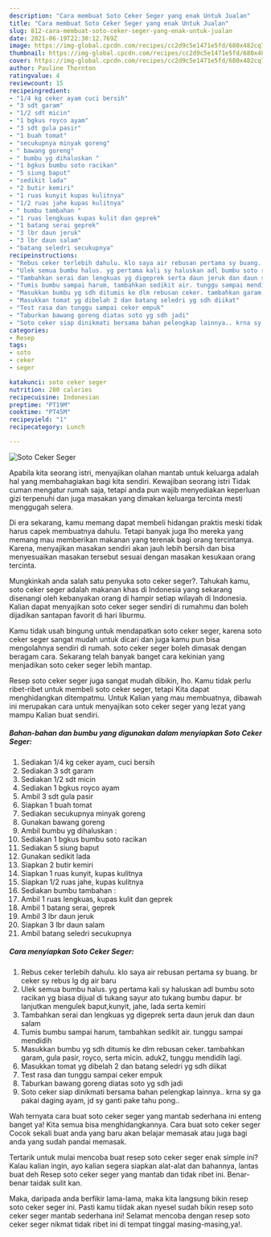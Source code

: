 ```yaml
---
description: "Cara membuat Soto Ceker Seger yang enak Untuk Jualan"
title: "Cara membuat Soto Ceker Seger yang enak Untuk Jualan"
slug: 812-cara-membuat-soto-ceker-seger-yang-enak-untuk-jualan
date: 2021-06-19T22:30:12.769Z
image: https://img-global.cpcdn.com/recipes/cc2d9c5e1471e5fd/680x482cq70/soto-ceker-seger-foto-resep-utama.jpg
thumbnail: https://img-global.cpcdn.com/recipes/cc2d9c5e1471e5fd/680x482cq70/soto-ceker-seger-foto-resep-utama.jpg
cover: https://img-global.cpcdn.com/recipes/cc2d9c5e1471e5fd/680x482cq70/soto-ceker-seger-foto-resep-utama.jpg
author: Pauline Thornton
ratingvalue: 4
reviewcount: 15
recipeingredient:
- "1/4 kg ceker ayam cuci bersih"
- "3 sdt garam"
- "1/2 sdt micin"
- "1 bgkus royco ayam"
- "3 sdt gula pasir"
- "1 buah tomat"
- "secukupnya minyak goreng"
- " bawang goreng"
- " bumbu yg dihaluskan "
- "1 bgkus bumbu soto racikan"
- "5 siung baput"
- "sedikit lada"
- "2 butir kemiri"
- "1 ruas kunyit kupas kulitnya"
- "1/2 ruas jahe kupas kulitnya"
- " bumbu tambahan "
- "1 ruas lengkuas kupas kulit dan geprek"
- "1 batang serai geprek"
- "3 lbr daun jeruk"
- "3 lbr daun salam"
- "batang seledri secukupnya"
recipeinstructions:
- "Rebus ceker terlebih dahulu. klo saya air rebusan pertama sy buang. br ceker sy rebus lg dg air baru"
- "Ulek semua bumbu halus. yg pertama kali sy haluskan adl bumbu soto racikan yg biasa dijual di tukang sayur ato tukang bumbu dapur. br lanjutkan mengulek baput,kunyit, jahe, lada serta kemiri"
- "Tambahkan serai dan lengkuas yg digeprek serta daun jeruk dan daun salam"
- "Tumis bumbu sampai harum, tambahkan sedikit air. tunggu sampai mendidih"
- "Masukkan bumbu yg sdh ditumis ke dlm rebusan ceker. tambahkan garam, gula pasir, royco, serta micin. aduk2, tunggu mendidih lagi."
- "Masukkan tomat yg dibelah 2 dan batang seledri yg sdh diikat"
- "Test rasa dan tunggu sampai ceker empuk"
- "Taburkan bawang goreng diatas soto yg sdh jadi"
- "Soto ceker siap dinikmati bersama bahan pelengkap lainnya.. krna sy ga pakai daging ayam, jd sy ganti pake tahu pong.."
categories:
- Resep
tags:
- soto
- ceker
- seger

katakunci: soto ceker seger 
nutrition: 280 calories
recipecuisine: Indonesian
preptime: "PT19M"
cooktime: "PT45M"
recipeyield: "1"
recipecategory: Lunch

---
```



![Soto Ceker Seger](https://img-global.cpcdn.com/recipes/cc2d9c5e1471e5fd/680x482cq70/soto-ceker-seger-foto-resep-utama.jpg)

Apabila kita seorang istri, menyajikan olahan mantab untuk keluarga adalah hal yang membahagiakan bagi kita sendiri. Kewajiban seorang istri Tidak cuman mengatur rumah saja, tetapi anda pun wajib menyediakan keperluan gizi terpenuhi dan juga masakan yang dimakan keluarga tercinta mesti menggugah selera.

Di era  sekarang, kamu memang dapat membeli hidangan praktis meski tidak harus capek membuatnya dahulu. Tetapi banyak juga lho mereka yang memang mau memberikan makanan yang terenak bagi orang tercintanya. Karena, menyajikan masakan sendiri akan jauh lebih bersih dan bisa menyesuaikan masakan tersebut sesuai dengan masakan kesukaan orang tercinta. 



Mungkinkah anda salah satu penyuka soto ceker seger?. Tahukah kamu, soto ceker seger adalah makanan khas di Indonesia yang sekarang disenangi oleh kebanyakan orang di hampir setiap wilayah di Indonesia. Kalian dapat menyajikan soto ceker seger sendiri di rumahmu dan boleh dijadikan santapan favorit di hari liburmu.

Kamu tidak usah bingung untuk mendapatkan soto ceker seger, karena soto ceker seger sangat mudah untuk dicari dan juga kamu pun bisa mengolahnya sendiri di rumah. soto ceker seger boleh dimasak dengan beragam cara. Sekarang telah banyak banget cara kekinian yang menjadikan soto ceker seger lebih mantap.

Resep soto ceker seger juga sangat mudah dibikin, lho. Kamu tidak perlu ribet-ribet untuk membeli soto ceker seger, tetapi Kita dapat menghidangkan ditempatmu. Untuk Kalian yang mau membuatnya, dibawah ini merupakan cara untuk menyajikan soto ceker seger yang lezat yang mampu Kalian buat sendiri.

<!--inarticleads1-->

##### Bahan-bahan dan bumbu yang digunakan dalam menyiapkan Soto Ceker Seger:

1. Sediakan 1/4 kg ceker ayam, cuci bersih
1. Sediakan 3 sdt garam
1. Sediakan 1/2 sdt micin
1. Sediakan 1 bgkus royco ayam
1. Ambil 3 sdt gula pasir
1. Siapkan 1 buah tomat
1. Sediakan secukupnya minyak goreng
1. Gunakan  bawang goreng
1. Ambil  bumbu yg dihaluskan :
1. Sediakan 1 bgkus bumbu soto racikan
1. Sediakan 5 siung baput
1. Gunakan sedikit lada
1. Siapkan 2 butir kemiri
1. Siapkan 1 ruas kunyit, kupas kulitnya
1. Siapkan 1/2 ruas jahe, kupas kulitnya
1. Sediakan  bumbu tambahan :
1. Ambil 1 ruas lengkuas, kupas kulit dan geprek
1. Ambil 1 batang serai, geprek
1. Ambil 3 lbr daun jeruk
1. Siapkan 3 lbr daun salam
1. Ambil batang seledri secukupnya




<!--inarticleads2-->

##### Cara menyiapkan Soto Ceker Seger:

1. Rebus ceker terlebih dahulu. klo saya air rebusan pertama sy buang. br ceker sy rebus lg dg air baru
1. Ulek semua bumbu halus. yg pertama kali sy haluskan adl bumbu soto racikan yg biasa dijual di tukang sayur ato tukang bumbu dapur. br lanjutkan mengulek baput,kunyit, jahe, lada serta kemiri
1. Tambahkan serai dan lengkuas yg digeprek serta daun jeruk dan daun salam
1. Tumis bumbu sampai harum, tambahkan sedikit air. tunggu sampai mendidih
1. Masukkan bumbu yg sdh ditumis ke dlm rebusan ceker. tambahkan garam, gula pasir, royco, serta micin. aduk2, tunggu mendidih lagi.
1. Masukkan tomat yg dibelah 2 dan batang seledri yg sdh diikat
1. Test rasa dan tunggu sampai ceker empuk
1. Taburkan bawang goreng diatas soto yg sdh jadi
1. Soto ceker siap dinikmati bersama bahan pelengkap lainnya.. krna sy ga pakai daging ayam, jd sy ganti pake tahu pong..




Wah ternyata cara buat soto ceker seger yang mantab sederhana ini enteng banget ya! Kita semua bisa menghidangkannya. Cara buat soto ceker seger Cocok sekali buat anda yang baru akan belajar memasak atau juga bagi anda yang sudah pandai memasak.

Tertarik untuk mulai mencoba buat resep soto ceker seger enak simple ini? Kalau kalian ingin, ayo kalian segera siapkan alat-alat dan bahannya, lantas buat deh Resep soto ceker seger yang mantab dan tidak ribet ini. Benar-benar taidak sulit kan. 

Maka, daripada anda berfikir lama-lama, maka kita langsung bikin resep soto ceker seger ini. Pasti kamu tiidak akan nyesel sudah bikin resep soto ceker seger mantab sederhana ini! Selamat mencoba dengan resep soto ceker seger nikmat tidak ribet ini di tempat tinggal masing-masing,ya!.

